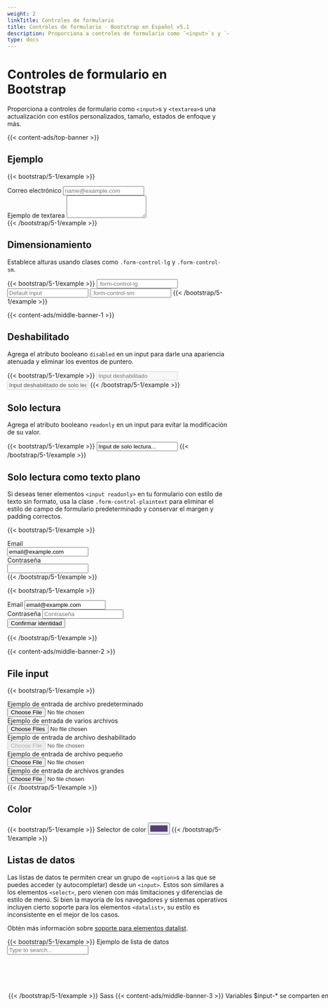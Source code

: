 ```yaml
---
weight: 2
linkTitle: Controles de formulario
title: Controles de formulario · Bootstrap en Español v5.1
description: Proporciona a controles de formulario como `<input>`s y `<textarea>`s una actualización con estilos personalizados, tamaño, estados de enfoque y más.
type: docs
---
```


# Controles de formulario en Bootstrap

Proporciona a controles de formulario como `<input>`s y `<textarea>`s una actualización con estilos personalizados, tamaño, estados de enfoque y más.

{{< content-ads/top-banner >}}

## Ejemplo

{{< bootstrap/5-1/example >}}
<div class="mb-3">
  <label for="exampleFormControlInput1" class="form-label">Correo electrónico</label>
  <input type="email" class="form-control" id="exampleFormControlInput1" placeholder="name@example.com">
</div>
<div class="mb-3">
  <label for="exampleFormControlTextarea1" class="form-label">Ejemplo de textarea</label>
  <textarea class="form-control" id="exampleFormControlTextarea1" rows="3"></textarea>
</div>
{{< /bootstrap/5-1/example >}}

## Dimensionamiento

Establece alturas usando clases como `.form-control-lg` y `.form-control-sm`.

{{< bootstrap/5-1/example >}}
<input class="form-control form-control-lg" type="text" placeholder=".form-control-lg" aria-label=".form-control-lg example">
<input class="form-control" type="text" placeholder="Default input" aria-label="default input example">
<input class="form-control form-control-sm" type="text" placeholder=".form-control-sm" aria-label=".form-control-sm example">
{{< /bootstrap/5-1/example >}}

{{< content-ads/middle-banner-1 >}}

## Deshabilitado

Agrega el atributo booleano `disabled` en un input para darle una apariencia atenuada y eliminar los eventos de puntero.

{{< bootstrap/5-1/example >}}
<input class="form-control" type="text" placeholder="Input deshabilitado" aria-label="Ejemplo de input deshabilitado" disabled>
<input class="form-control" type="text" value="Input deshabilitado de solo lectura" aria-label="Ejemplo de input deshabilitado" disabled readonly>
{{< /bootstrap/5-1/example >}}

## Solo lectura

Agrega el atributo booleano `readonly` en un input para evitar la modificación de su valor.

{{< bootstrap/5-1/example >}}
<input class="form-control" type="text" value="Input de solo lectura..." aria-label="Ejemplo de input de solo lectura" readonly>
{{< /bootstrap/5-1/example >}}

## Solo lectura como texto plano

Si deseas tener elementos `<input readonly>` en tu formulario con estilo de texto sin formato, usa la clase `.form-control-plaintext` para eliminar el estilo de campo de formulario predeterminado y conservar el margen y padding correctos.

{{< bootstrap/5-1/example >}}
  <div class="mb-3 row">
    <label for="staticEmail" class="col-sm-2 col-form-label">Email</label>
    <div class="col-sm-10">
      <input type="text" readonly class="form-control-plaintext" id="staticEmail" value="email@example.com">
    </div>
  </div>
  <div class="mb-3 row">
    <label for="inputPassword" class="col-sm-2 col-form-label">Contraseña</label>
    <div class="col-sm-10">
      <input type="password" class="form-control" id="inputPassword">
    </div>
  </div>
{{< /bootstrap/5-1/example >}}

{{< bootstrap/5-1/example >}}
<form class="row g-3">
  <div class="col-auto">
    <label for="staticEmail2" class="visually-hidden">Email</label>
    <input type="text" readonly class="form-control-plaintext" id="staticEmail2" value="email@example.com">
  </div>
  <div class="col-auto">
    <label for="inputPassword2" class="visually-hidden">Contraseña</label>
    <input type="password" class="form-control" id="inputPassword2" placeholder="Contraseña">
  </div>
  <div class="col-auto">
    <button type="submit" class="btn btn-primary mb-3">Confirmar identidad</button>
  </div>
</form>
{{< /bootstrap/5-1/example >}}

{{< content-ads/middle-banner-2 >}}

## File input

{{< bootstrap/5-1/example >}}
<div class="mb-3">
  <label for="formFile" class="form-label">Ejemplo de entrada de archivo predeterminado</label>
  <input class="form-control" type="file" id="formFile">
</div>
<div class="mb-3">
  <label for="formFileMultiple" class="form-label">Ejemplo de entrada de varios archivos</label>
  <input class="form-control" type="file" id="formFileMultiple" multiple>
</div>
<div class="mb-3">
  <label for="formFileDisabled" class="form-label">Ejemplo de entrada de archivo deshabilitado</label>
  <input class="form-control" type="file" id="formFileDisabled" disabled>
</div>
<div class="mb-3">
  <label for="formFileSm" class="form-label">Ejemplo de entrada de archivo pequeño</label>
  <input class="form-control form-control-sm" id="formFileSm" type="file">
</div>
<div>
  <label for="formFileLg" class="form-label">Ejemplo de entrada de archivos grandes</label>
  <input class="form-control form-control-lg" id="formFileLg" type="file">
</div>
{{< /bootstrap/5-1/example >}}

## Color

{{< bootstrap/5-1/example >}}
<label for="exampleColorInput" class="form-label">Selector de color</label>
<input type="color" class="form-control form-control-color" id="exampleColorInput" value="#563d7c" title="Choose your color">
{{< /bootstrap/5-1/example >}}

## Listas de datos

Las listas de datos te permiten crear un grupo de `<option>`s a las que se puedes acceder (y autocompletar) desde un `<input>`. Estos son similares a los elementos `<select>`, pero vienen con más limitaciones y diferencias de estilo de menú. Si bien la mayoría de los navegadores y sistemas operativos incluyen cierto soporte para los elementos `<datalist>`, su estilo es inconsistente en el mejor de los casos.

Obtén más información sobre [soporte para elementos datalist](https://caniuse.com/datalist).

{{< bootstrap/5-1/example >}}
<label for="exampleDataList" class="form-label">Ejemplo de lista de datos</label>
<input class="form-control" list="datalistOptions" id="exampleDataList" placeholder="Type to search...">
<datalist id="datalistOptions">
  <option value="San Francisco">
  <option value="New York">
  <option value="Seattle">
  <option value="Los Angeles">
  <option value="Chicago">
</datalist>
{{< /bootstrap/5-1/example >}}

## Sass

{{< content-ads/middle-banner-3 >}}

### Variables

`$input-*` se comparten en la mayoría de nuestros controles de formulario (y no en los botones).

{{< bootstrap/5-1/scss-docs name="form-input-variables" file="scss/_variables.scss" >}}

`$form-label-*` y `$form-text-*` son para nuestros componentes `<label>` y `.form-text`.

{{< bootstrap/5-1/scss-docs name="form-label-variables" file="scss/_variables.scss" >}}

{{< bootstrap/5-1/scss-docs name="form-text-variables" file="scss/_variables.scss" >}}

`$form-file-*` son para la entrada de archivos.

{{< bootstrap/5-1/scss-docs name="form-file-variables" file="scss/_variables.scss" >}}

{{< content-ads/bottom-banner >}}